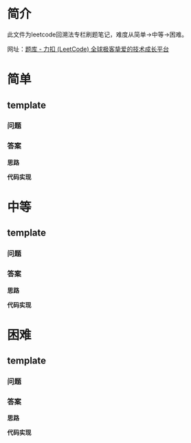 # 简介

此文件为leetcode回溯法专栏刷题笔记，难度从简单->中等->困难。

网址：[题库 - 力扣 (LeetCode) 全球极客挚爱的技术成长平台](https://leetcode.cn/problemset/?topicSlugs=backtracking&page=1&difficulty=EASY)



# 简单



## template

### 问题



### 答案

**思路**



**代码实现**

# 中等

## template

### 问题



### 答案

**思路**



**代码实现**

# 困难







## template

### 问题



### 答案

**思路**



**代码实现**



